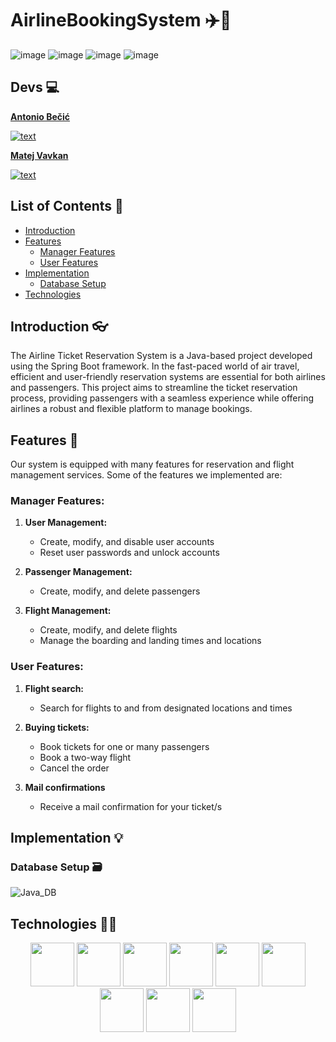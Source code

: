# AirlineBookingSystem ✈️🎫


![image](https://github.com/OSS-Java-Seminar-2023/AirlineBookingSystem/assets/114333980/88b516f4-95b2-4bac-923c-d3ebed040ae6)
![image](https://github.com/OSS-Java-Seminar-2023/AirlineBookingSystem/assets/114333980/3a4f61c8-6467-40d5-b84e-4a44d728ae76)
![image](https://github.com/OSS-Java-Seminar-2023/AirlineBookingSystem/assets/114333980/23e360da-418e-43f6-bd31-d971a88701f7)
![image](https://github.com/OSS-Java-Seminar-2023/AirlineBookingSystem/assets/114333980/594735ff-6aa0-4d33-9e1d-e8e7751732ce)


## Devs 💻

**[Antonio Bečić](https://github.com/AntonioB27)**

[![text](https://img.shields.io/badge/LinkedIn-0077B5?style=for-the-badge&logo=linkedin&logoColor=white)](https://www.linkedin.com/in/antonio-be%C4%8Di%C4%87-9a006624b/)

**[Matej Vavkan](https://github.com/v-matej)**

[![text](https://img.shields.io/badge/LinkedIn-0077B5?style=for-the-badge&logo=linkedin&logoColor=white)](https://www.linkedin.com/in/matej-vaukan-88803049/)


## List of Contents 📖
* [Introduction](#introduction)
* [Features](#features)
  * [Manager Features](#manager-features)
  * [User Features](#user-features)
* [Implementation](#implementation)
  * [Database Setup](#database-setup)
* [Technologies](#technologies)

## Introduction 👓
The Airline Ticket Reservation System is a Java-based project developed using the Spring Boot framework. In the fast-paced world of air travel, efficient and user-friendly reservation systems are essential for both airlines and passengers. This project aims to streamline the ticket reservation process, providing passengers with a seamless experience while offering airlines a robust and flexible platform to manage bookings.

## Features 📝
Our system is equipped with many features for reservation and flight management services. Some of the features we implemented are:

### Manager Features:
1. **User Management:**
   - Create, modify, and disable user accounts
   - Reset user passwords and unlock accounts
     
2. **Passenger Management:**
   - Create, modify, and delete passengers
   
3. **Flight Management:**
   - Create, modify, and delete flights
   - Manage the boarding and landing times and locations
  
### User Features:
1. **Flight search:**
   - Search for flights to and from designated locations and times

2. **Buying tickets:**
   - Book tickets for one or many passengers
   - Book a two-way flight 
   - Cancel the order
  
3. **Mail confirmations**
   - Receive a mail confirmation for your ticket/s 
  
## Implementation 💡

### Database Setup 🗃️

![Java_DB](https://github.com/OSS-Java-Seminar-2023/AirlineBookingSystem/assets/136986297/30fca61e-c724-474e-afe1-46a3fff912c9)


 ## Technologies 👨‍💻
  <p align="center">
  <img src="https://cdn.jsdelivr.net/gh/devicons/devicon/icons/java/java-original-wordmark.svg" height="70"/>
  <img src="https://cdn.jsdelivr.net/gh/devicons/devicon/icons/spring/spring-original-wordmark.svg" height="70"/>  
  <img src="https://cdn.jsdelivr.net/gh/devicons/devicon/icons/intellij/intellij-original-wordmark.svg" height="70"/> 
  <img src="https://cdn.jsdelivr.net/gh/devicons/devicon/icons/html5/html5-original-wordmark.svg" height="70"/>
  <img src="https://cdn.jsdelivr.net/gh/devicons/devicon/icons/css3/css3-original-wordmark.svg" height="70"/>
  <img src="https://cdn.jsdelivr.net/gh/devicons/devicon/icons/bootstrap/bootstrap-original-wordmark.svg" height="70" />
  <img src="https://cdn.jsdelivr.net/gh/devicons/devicon/icons/javascript/javascript-original.svg" height="70" />
  <img src="https://cdn.jsdelivr.net/gh/devicons/devicon/icons/mysql/mysql-original-wordmark.svg" height="70"/>
  <img src="https://cdn.jsdelivr.net/gh/devicons/devicon/icons/docker/docker-original-wordmark.svg" height="70"/>
  </p>
